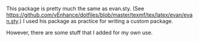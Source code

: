 This package is pretty much the same as evan.sty. (See https://github.com/vEnhance/dotfiles/blob/master/texmf/tex/latex/evan/evan.sty.) I used his package as practice for writing a custom package.

However, there are some stuff that I added for my own use.
